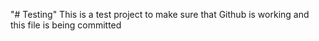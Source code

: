 "# Testing" 
This is a test project to make sure that Github is working and this file is being committed
